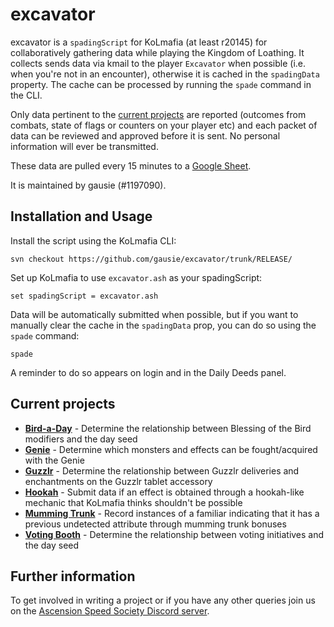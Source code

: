 # excavator

excavator is a `spadingScript` for KoLmafia (at least r20145) for collaboratively gathering data while playing the Kingdom of Loathing. It collects sends data via kmail to the player `Excavator` when possible (i.e. when you're not in an encounter), otherwise it is cached in the `spadingData` property. The cache can be processed by running the `spade` command in the CLI.

Only data pertinent to the [current projects](#current-projects) are reported (outcomes from combats, state of flags or counters on your player etc) and each packet of data can be reviewed and approved before it is sent. No personal information will ever be transmitted.

These data are pulled every 15 minutes to a [Google Sheet](https://tinyurl.com/excavator-data).

It is maintained by gausie (#1197090).

## Installation and Usage

Install the script using the KoLmafia CLI:

```
svn checkout https://github.com/gausie/excavator/trunk/RELEASE/
```

Set up KoLmafia to use `excavator.ash` as your spadingScript:

```
set spadingScript = excavator.ash
```

Data will be automatically submitted when possible, but if you want to manually clear the cache in the `spadingData` prop, you can do so using the `spade` command:

```
spade
```

A reminder to do so appears on login and in the Daily Deeds panel.

## Current projects

* **[Bird-a-Day](RELEASE/scripts/excavator/projects/x_bird_a_day.ash)** - Determine the relationship between Blessing of the Bird modifiers and the day seed
* **[Genie](RELEASE/scripts/excavator/projects/x_genie.ash)** - Determine which monsters and effects can be fought/acquired with the Genie
* **[Guzzlr](RELEASE/scripts/excavator/projects/x_guzzlr.ash)** - Determine the relationship between Guzzlr deliveries and enchantments on the Guzzlr tablet accessory
* **[Hookah](RELEASE/scripts/excavator/projects/x_hookah.ash)** - Submit data if an effect is obtained through a hookah-like mechanic that KoLmafia thinks shouldn't be possible
* **[Mumming Trunk](RELEASE/scripts/excavator/projects/x_mumming_trunk.ash)** - Record instances of a familiar indicating that it has a previous undetected attribute through mumming trunk bonuses
* **[Voting Booth](RELEASE/scripts/excavator/projects/x_voting_booth.ash)** - Determine the relationship between voting initiatives and the day seed

## Further information

To get involved in writing a project or if you have any other queries join us on the [Ascension Speed Society Discord server](https://discord.gg/T3rqfve).
